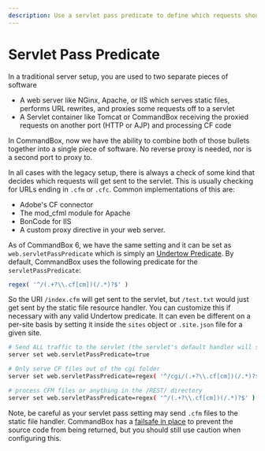 ```yaml
---
description: Use a servlet pass predicate to define which requests should be forwarded to the servlet
---
```


# Servlet Pass Predicate

In a traditional server setup, you are used to two separate pieces of software

* A web server like NGinx, Apache, or IIS which serves static files, performs URL rewrites, and proxies some requests off to a servlet
* A Servlet container like Tomcat or CommandBox receiving the proxied requests on another port (HTTP or AJP) and processing CF code

In CommandBox, now we have the ability to combine both of those bullets together into a single piece of software.  No reverse proxy is needed, nor is a second port to proxy to.

In all cases with the legacy setup, there is always a check of some kind that decides which requests will get sent to the servlet.  This is usually checking for URLs ending in `.cfm` or `.cfc`.  Common implementations of this are:

* Adobe's CF connector
* The mod\_cfml module for Apache
* BonCode for IIS
* A custom proxy directive in your web server.

As of CommandBox 6, we have the same setting and it can be set as `web.servletPassPredicate` which is simply an [Undertow Predicate](../configuring-your-server/server-rules/).  By default, CommandBox uses the following predicate for the `servletPassPredicate`:

```javascript
regex( '^/(.+?\\.cf[cm])(/.*)?$' )
```

So the URI `/index.cfm` will get sent to the servlet, but `/test.txt` would just get sent by the static file resource handler.   You can customize this if necessary with any valid Undertow predicate.  It can even be different on a per-site basis by setting it inside the `sites` object or `.site.json` file for a given site.

```bash
# Send ALL traffic to the servlet (the servlet's default handler will serve static files)
server set web.servletPassPredicate=true

# Only serve CF files out of the cgi folder
server set web.servletPassPredicate=regex( '^/cgi/(.+?\\.cf[cm])(/.*)?$' )

# process CFM files or anything in the /REST/ directory
server set web.servletPassPredicate=regex( '^/(.+?\\.cf[cm])(/.*)?$' ) or path-prefix-nocase( /REST/ )
```

Note, be careful as your servlet pass setting may send `.cfm` files to the static file handler.  CommandBox has a [failsafe in place](../configuring-your-server/server-rules/allowed-static-files.md) to prevent the source code from being returned, but you should still use caution when configuring this.
